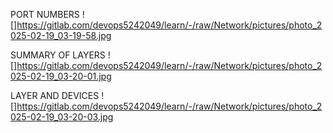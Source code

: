 PORT NUMBERS
![]https://gitlab.com/devops5242049/learn/-/raw/Network/pictures/photo_2025-02-19_03-19-58.jpg

SUMMARY OF LAYERS
![]https://gitlab.com/devops5242049/learn/-/raw/Network/pictures/photo_2025-02-19_03-20-01.jpg

LAYER AND DEVICES
![]https://gitlab.com/devops5242049/learn/-/raw/Network/pictures/photo_2025-02-19_03-20-03.jpg